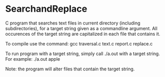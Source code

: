 # SearchandReplace
C program that searches text files in current directory (including subdirectories), for a target string given as a commandline argument. All occurences of the target string are capitalized in each file that contains it.

To compile use the command: gcc traversal.c text.c report.c replace.c

To run program with a target string, simply call ./a.out with a target string. For example: ./a.out apple

Note: the program will alter files that contain the target string.
